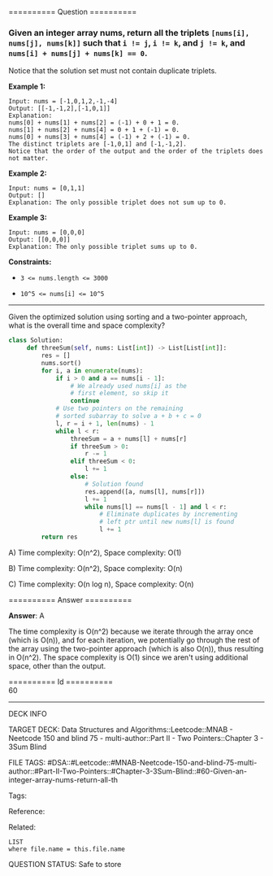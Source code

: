 ========== Question ==========  

### Given an integer array nums, return all the triplets `[nums[i], nums[j], nums[k]]` such that `i != j`, `i != k`, and `j != k`, and `nums[i] + nums[j] + nums[k] == 0`.

Notice that the solution set must not contain duplicate triplets.

**Example 1:**

```
Input: nums = [-1,0,1,2,-1,-4]
Output: [[-1,-1,2],[-1,0,1]]
Explanation:
nums[0] + nums[1] + nums[2] = (-1) + 0 + 1 = 0.
nums[1] + nums[2] + nums[4] = 0 + 1 + (-1) = 0.
nums[0] + nums[3] + nums[4] = (-1) + 2 + (-1) = 0.
The distinct triplets are [-1,0,1] and [-1,-1,2].
Notice that the order of the output and the order of the triplets does not matter.
```

**Example 2:**

```
Input: nums = [0,1,1]
Output: []
Explanation: The only possible triplet does not sum up to 0.
```

**Example 3:**

```
Input: nums = [0,0,0]
Output: [[0,0,0]]
Explanation: The only possible triplet sums up to 0.
```

**Constraints:**

- `3 <= nums.length <= 3000`

- `10^5 <= nums[i] <= 10^5`

---

Given the optimized solution using sorting and a two-pointer approach, what is
the overall time and space complexity?

```python
class Solution:
     def threeSum(self, nums: List[int]) -> List[List[int]]:
         res = []
         nums.sort()
         for i, a in enumerate(nums):
             if i > 0 and a == nums[i - 1]:
                 # We already used nums[i] as the
                 # first element, so skip it
                 continue
             # Use two pointers on the remaining
             # sorted subarray to solve a + b + c = 0
             l, r = i + 1, len(nums) - 1
             while l < r:
                 threeSum = a + nums[l] + nums[r]
                 if threeSum > 0:
                     r -= 1
                 elif threeSum < 0:
                     l += 1
                 else:
                     # Solution found
                     res.append([a, nums[l], nums[r]])
                     l += 1
                     while nums[l] == nums[l - 1] and l < r:
                         # Eliminate duplicates by incrementing
                         # left ptr until new nums[l] is found
                         l += 1
         return res
```

A) Time complexity: O(n^2), Space complexity: O(1)

B) Time complexity: O(n^2), Space complexity: O(n)

C) Time complexity: O(n log n), Space complexity: O(n)  

========== Answer ==========  

**Answer**: A

The time complexity is O(n^2) because we iterate through the array once (which
is O(n)), and for each iteration, we potentially go through the rest of the
array using the two-pointer approach (which is also O(n)), thus resulting in
O(n^2). The space complexity is O(1) since we aren't using additional space,
other than the output.

========== Id ==========  
60

---

DECK INFO

TARGET DECK: Data Structures and Algorithms::Leetcode::MNAB - Neetcode 150 and blind 75 - multi-author::Part II - Two Pointers::Chapter 3 - 3Sum Blind

FILE TAGS: #DSA::#Leetcode::#MNAB-Neetcode-150-and-blind-75-multi-author::#Part-II-Two-Pointers::#Chapter-3-3Sum-Blind::#60-Given-an-integer-array-nums-return-all-th

Tags:

Reference:

Related:

```dataview
LIST
where file.name = this.file.name
```
QUESTION STATUS: Safe to store
